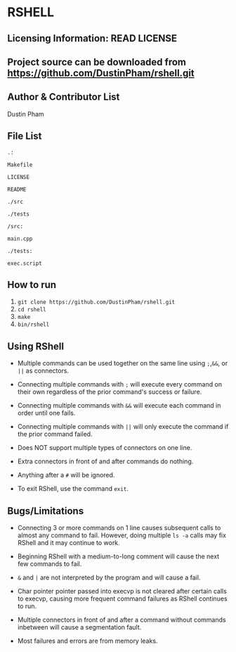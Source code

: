 RSHELL
===

Licensing Information: READ LICENSE
----
Project source can be downloaded from https://github.com/DustinPham/rshell.git
-----

Author & Contributor List
-----------
Dustin Pham

File List
---------
```
.:

Makefile

LICENSE

README

./src

./tests
```
```
/src:

main.cpp
```
```
./tests:

exec.script
```

How to run
------------
1. `git clone https://github.com/DustinPham/rshell.git`
2. `cd rshell`
3. `make`
4. `bin/rshell`

Using RShell
-------------
* Multiple commands can be used together on the same line using `;`,`&&`, or `||` as connectors.

* Connecting multiple commands with `;` will execute every command on their own regardless of the prior command's success or failure.

* Connecting multiple commands with `&&` will execute each command in order until one fails.

* Connecting multiple commands with `||` will only execute the command if the prior command failed.

* Does NOT support multiple types of connectors on one line.

* Extra connectors in front of and after commands do nothing.

* Anything after a `#` will be ignored.

* To exit RShell, use the command `exit`.

Bugs/Limitations
-----------------
* Connecting 3 or more commands on 1 line causes subsequent calls to almost any command to fail. However, doing multiple `ls -a` calls may fix RShell and it may continue to work.

* Beginning RShell with a medium-to-long comment will cause the next few commands to fail.

* `&` and `|` are not interpreted by the program and will cause a fail.

* Char pointer pointer passed into execvp is not cleared after certain calls to execvp, causing more frequent command failures as RShell continues to run.

* Multiple connectors in front of and after a command without commands inbetween will cause a segmentation fault.

* Most failures and errors are from memory leaks.






